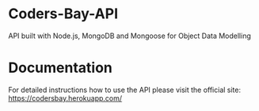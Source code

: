 # Coders-Bay-API
API built with Node.js, MongoDB and Mongoose for Object Data Modelling

# Documentation
For detailed instructions how to use the API please visit the official site:
https://codersbay.herokuapp.com/
